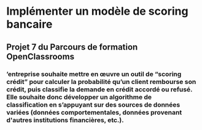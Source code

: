 # Implémenter un modèle de scoring bancaire

## Projet 7 du Parcours de formation OpenClassrooms

### ’entreprise souhaite mettre en œuvre un outil de “scoring crédit” pour calculer la probabilité qu’un client rembourse son crédit, puis classifie la demande en  crédit accordé ou refusé. Elle souhaite donc développer un algorithme de classification en s’appuyant sur des sources de données variées (données comportementales, données provenant d'autres institutions financières, etc.).

